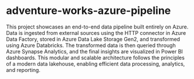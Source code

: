 # adventure-works-azure-pipeline

This project showcases an end-to-end data pipeline built entirely on Azure. Data is ingested from external sources using the HTTP connector in Azure Data Factory, stored in Azure Data Lake Storage Gen2, and transformed using Azure Databricks. The transformed data is then queried through Azure Synapse Analytics, and the final insights are visualized in Power BI dashboards. This modular and scalable architecture follows the principles of a modern data lakehouse, enabling efficient data processing, analytics, and reporting.

